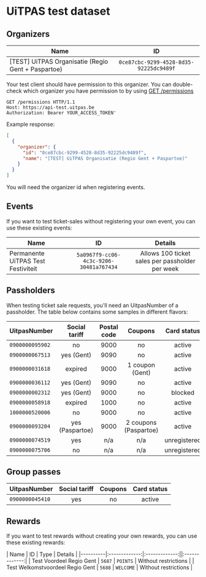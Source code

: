 # UiTPAS test dataset

## Organizers

| Name   |      ID      |
|----------|:-------------:|
| \[TEST] UiTPAS Organisatie (Regio Gent + Paspartoe) |  `0ce87cbc-9299-4528-8d35-92225dc9489f` |

Your test client should have permission to this organizer. You can double-check which organizer you have permission to by using [GET /permissions](/reference/uitpas.json/paths/~1permissions/get)

```http
GET /permissions HTTP/1.1
Host: https://api-test.uitpas.be
Authorization: Bearer YOUR_ACCESS_TOKEN'
```

Example response:

```json
[
  {
    "organizer": {
      "id": "0ce87cbc-9299-4528-8d35-92225dc9489f",
      "name": "[TEST] UiTPAS Organisatie (Regio Gent + Paspartoe)"
    }
  }
]
```

You will need the organizer id when registering events.

## Events

If you want to test ticket-sales without registering your own event, you can use these existing events:

| Name   |      ID      | Details |
|----------|:-------------:|:-------------:|
| Permanente UiTPAS Test Festiviteit | `5a0967f9-cc06-4c3c-9206-30481a767434` | Allows 100 ticket sales per passholder per week |

## Passholders

When testing ticket sale requests, you'll need an UitpasNumber of a passholder. The table below contains some samples in different flavors:

| UitpasNumber      | Social tariff | Postal code | Coupons | Card status |
|----------|:-------------:|:-------------:|:-------------:|:-------------:|
| `0900000095902` | no | 9000 | no | active |
| `0900000067513` | yes (Gent) | 9090 | no | active |
| `0900000031618` | expired |  9000 | 1 coupon (Gent) | active |
| `0900000036112` | yes (Gent) |  9090 | no | active |
| `0900000002312` | yes (Gent) |  9000 | no | blocked |
| `0900000058918` | expired |  1000 | no | active |
| `1000000520006` | no |  9000 | no | active |
| `0900000093204` | yes (Paspartoe) |  9000 | 2 coupons (Paspartoe) | active |
| `0900000074519` | yes |  n/a | n/a | unregistered |
| `0900000075706` | no |  n/a | n/a | unregistered |

## Group passes

| UitpasNumber      | Social tariff | Coupons | Card status |
|----------|:-------------:|:-------------:|:-------------:|
| `0900000045410` | yes | no | active |

## Rewards

If you want to test rewards without creating your own rewards, you can use these existing rewards:

| Name   |      ID      | Type | Details |
|----------|:-------------:|:-------------:||:-------------:|
| Test Voordeel Regio Gent | `5687` | `POINTS` | Without restrictions |
| Test Welkomstvoordeel Regio Gent | `5688` | `WELCOME` | Without restrictions |
